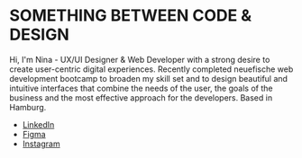 # SOMETHING BETWEEN CODE & DESIGN

Hi, I'm Nina - UX/UI Designer & Web Developer with a strong desire to create user-centric digital experiences. Recently completed neuefische web development bootcamp to broaden my skill set and to design beautiful and intuitive interfaces that combine the needs of the user, the goals of the business and the most effective approach for the developers. Based in Hamburg.

  - [LinkedIn](https://www.linkedin.com/in/nina-saalfrank-5192b2152/)
  - [Figma](https://www.figma.com/file/4k8oeKXjaNyqHcD0NX412e/SAALFRANK?node-id=0%3A1&t=fSoIe7oYEHGlFgp2-1)
  - [Instagram](https://www.instagram.com/ninjaninsch/?hl=de)
 
 
